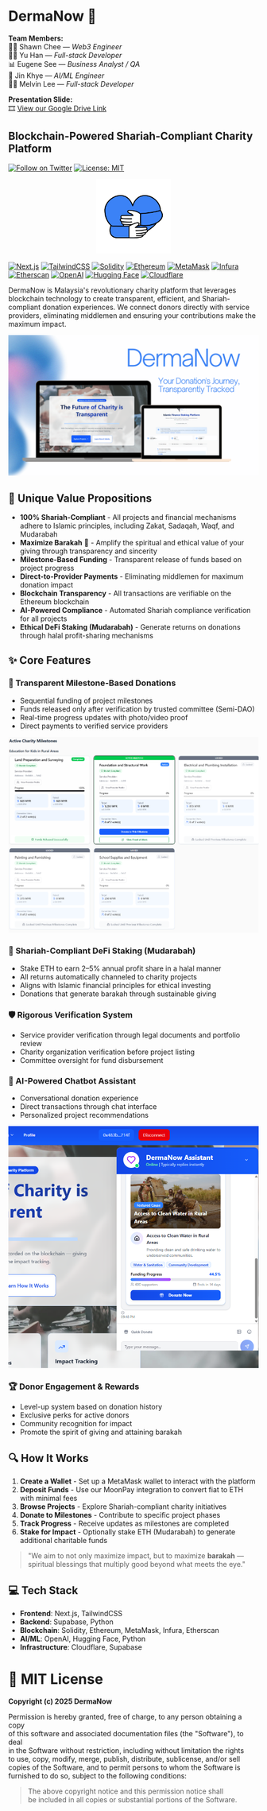# DermaNow 🌟

**Team Members:**  
👨‍💻 Shawn Chee — *Web3 Engineer*  
🧑‍💻 Yu Han — *Full-stack Developer*  
📊 Eugene See — *Business Analyst / QA*  
🤖 Jin Khye — *AI/ML Engineer*  
🧑‍💻 Melvin Lee — *Full-stack Developer*

**Presentation Slide:**  
🎞️ [View our Google Drive Link](https://drive.google.com/file/d/1q7-12SLgM7Yr1O8Ul4RD0flB8xMEly2u/view?usp=sharing)

## Blockchain-Powered Shariah-Compliant Charity Platform

[![Follow on Twitter](https://img.shields.io/twitter/follow/dermanow?style=social)](https://twitter.com/dermanow)
[![License: MIT](https://img.shields.io/badge/License-MIT-blue.svg)](https://opensource.org/licenses/MIT)

<div align="center">
  <img src="public/Dermanow.png" alt="DermaNow Banner" width="150" height="150">
</div>

[![Next.js](https://img.shields.io/badge/Next.js-black?style=for-the-badge&logo=next.js&logoColor=white)](https://nextjs.org/)
[![TailwindCSS](https://img.shields.io/badge/TailwindCSS-%2338B2AC.svg?style=for-the-badge&logo=tailwind-css&logoColor=white)](https://tailwindcss.com/)
[![Solidity](https://img.shields.io/badge/Solidity-%23363636.svg?style=for-the-badge&logo=solidity&logoColor=white)](https://soliditylang.org/)
[![Ethereum](https://img.shields.io/badge/Ethereum-3C3C3D?style=for-the-badge&logo=Ethereum&logoColor=white)](https://ethereum.org/)
[![MetaMask](https://img.shields.io/badge/MetaMask-%23E2761B.svg?style=for-the-badge&logo=metamask&logoColor=white)](https://metamask.io/)
[![Infura](https://img.shields.io/badge/Infura-F6851B?style=for-the-badge&logo=infura&logoColor=white)](https://infura.io/)
[![Etherscan](https://img.shields.io/badge/Etherscan-21325b?style=for-the-badge&logo=ethereum&logoColor=white)](https://etherscan.io/)
[![OpenAI](https://img.shields.io/badge/OpenAI-412991?style=for-the-badge&logo=openai&logoColor=white)](https://openai.com/)
[![Hugging Face](https://img.shields.io/badge/Hugging%20Face-FFD21E?style=for-the-badge&logo=huggingface&logoColor=black)](https://huggingface.co/)
[![Cloudflare](https://img.shields.io/badge/Cloudflare-F38020?style=for-the-badge&logo=Cloudflare&logoColor=white)](https://www.cloudflare.com/)

DermaNow is Malaysia's revolutionary charity platform that leverages blockchain technology to create transparent, efficient, and Shariah-compliant donation experiences. We connect donors directly with service providers, eliminating middlemen and ensuring your contributions make the maximum impact.

<div align="center">
  <img src="public/readme/mockup.png" alt="Mockup" >
</div>

## 🚀 Unique Value Propositions

- **100% Shariah-Compliant** - All projects and financial mechanisms adhere to Islamic principles, including Zakat, Sadaqah, Waqf, and Mudarabah
- **Maximize Barakah** 🌙 - Amplify the spiritual and ethical value of your giving through transparency and sincerity
- **Milestone-Based Funding** - Transparent release of funds based on project progress
- **Direct-to-Provider Payments** - Eliminating middlemen for maximum donation impact
- **Blockchain Transparency** - All transactions are verifiable on the Ethereum blockchain
- **AI-Powered Compliance** - Automated Shariah compliance verification for all projects
- **Ethical DeFi Staking (Mudarabah)** - Generate returns on donations through halal profit-sharing mechanisms

## ✨ Core Features

### 🔄 Transparent Milestone-Based Donations
- Sequential funding of project milestones
- Funds released only after verification by trusted committee (Semi-DAO)
- Real-time progress updates with photo/video proof
- Direct payments to verified service providers

<div align="center">
  <img src="public/readme/milestone.png" alt="Milestone" >
</div>

### 💼 Shariah-Compliant DeFi Staking (Mudarabah)
- Stake ETH to earn 2–5% annual profit share in a halal manner
- All returns automatically channeled to charity projects
- Aligns with Islamic financial principles for ethical investing
- Donations that generate barakah through sustainable giving

### 🛡️ Rigorous Verification System
- Service provider verification through legal documents and portfolio review
- Charity organization verification before project listing
- Committee oversight for fund disbursement

### 🤖 AI-Powered Chatbot Assistant
- Conversational donation experience
- Direct transactions through chat interface
- Personalized project recommendations

<div align="center">
  <img src="public/readme/chatbot.png" alt="Milestone" >
</div>

### 🏆 Donor Engagement & Rewards
- Level-up system based on donation history
- Exclusive perks for active donors
- Community recognition for impact
- Promote the spirit of giving and attaining barakah

## 🔍 How It Works

1. **Create a Wallet** - Set up a MetaMask wallet to interact with the platform
2. **Deposit Funds** - Use our MoonPay integration to convert fiat to ETH with minimal fees
3. **Browse Projects** - Explore Shariah-compliant charity initiatives
4. **Donate to Milestones** - Contribute to specific project phases
5. **Track Progress** - Receive updates as milestones are completed
6. **Stake for Impact** - Optionally stake ETH (Mudarabah) to generate additional charitable funds

> "We aim to not only maximize impact, but to maximize **barakah** — spiritual blessings that multiply good beyond what meets the eye."

## 💻 Tech Stack

- **Frontend**: Next.js, TailwindCSS
- **Backend**: Supabase, Python
- **Blockchain**: Solidity, Ethereum, MetaMask, Infura, Etherscan
- **AI/ML**: OpenAI, Hugging Face, Python
- **Infrastructure**: Cloudflare, Supabase

# 📄 MIT License

**Copyright (c) 2025 DermaNow**

Permission is hereby granted, free of charge, to any person obtaining a copy  
of this software and associated documentation files (the "Software"), to deal  
in the Software without restriction, including without limitation the rights  
to use, copy, modify, merge, publish, distribute, sublicense, and/or sell  
copies of the Software, and to permit persons to whom the Software is  
furnished to do so, subject to the following conditions:

> The above copyright notice and this permission notice shall  
> be included in all copies or substantial portions of the Software.
